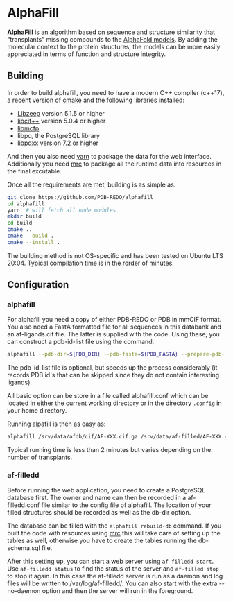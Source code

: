 # AlphaFill

**AlphaFill** is an algorithm based on sequence and structure similarity that “transplants”
missing compounds to the [AlphaFold models](https://alphafold.ebi.ac.uk/). By adding the molecular context to the protein structures, the
models can be more easily appreciated in terms of function and structure integrity.

## Building

In order to build alphafill, you need to have a modern C++ compiler (c++17), a recent version of [cmake](https://cmake.org/) and the following libraries installed:

- [Libzeep](https://github.com/mhekkel/libzeep) version 5.1.5 or higher
- [libcif++](https://github.com/PDB-REDO/libcifpp) version 5.0.4 or higher
- [libmcfp](https://github.com/mhekkel/libmcfp)
- libpq, the PostgreSQL library
- [libpqxx](http://www.pqxx.org/) version 7.2 or higher

And then you also need [yarn](https://yarnpkg.com/) to package the data for the web interface. Additionally you need [mrc](https://github.com/mhekkel/mrc) to package all the runtime data into resources in the final excutable.

Once all the requirements are met, building is as simple as:

```bash
git clone https://github.com/PDB-REDO/alphafill
cd alphafill
yarn  # will fetch all node modules
mkdir build
cd build
cmake ..
cmake --build .
cmake --install .
```

The building method is not OS-specific and has been tested on Ubuntu LTS 20:04. Typical compilation time is in the rorder of minutes.

## Configuration

### alphafill

For alphafill you need a copy of either PDB-REDO or PDB in mmCIF format. You also need a FastA formatted file for all sequences in this databank and an af-ligands.cif file. The latter is supplied with the code. Using these, you can construct a pdb-id-list file using the command:

```bash
alphafill --pdb-dir=${PDB_DIR} --pdb-fasta=${PDB_FASTA} --prepare-pdb-list --output pdb-id-list.txt
```

The pdb-id-list file is optional, but speeds up the process considerably (it records PDB id's that can be skipped since they do not contain interesting ligands).

All basic option can be store in a file called alphafill.conf which can be located in either the current working directory or in the directory `.config` in your home directory.

Running alpafill is then as easy as:

```bash
alphafill /srv/data/afdb/cif/AF-XXX.cif.gz /srv/data/af-filled/AF-XXX.cif.gz
```

Typical running time is less than 2 minutes but varies depending on the number of transplants.

### af-filledd

Before running the web application, you need to create a PostgreSQL database first. The owner and name can then be recorded in a af-filledd.conf file similar to the config file of alphafill. The location of your filled structures should be recorded as well as the db-dir option.

The database can be filled with the `alphafill rebuild-db` command. If you built the code with resources using [mrc](https://github.com/mhekkel/mrc) this will take care of setting up the tables as well, otherwise you have to create the tables running the db-schema.sql file.

After this setting up, you can start a web server using `af-filledd start`. Use `af-filledd status` to find the status of the server and `af-filled stop` to stop it again. In this case the af-filledd server is run as a daemon and log files will be written to /var/log/af-filledd/. You can also start with the extra --no-daemon option and then the server will run in the foreground.
